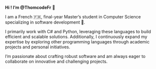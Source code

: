<strong>Hi ! I’m @ThomcodeFr</strong> 👋

I am a French 🇫🇷,  final-year Master’s student in Computer Science specializing in software development 🌱.

I primarily work with C# and Python, leveraging these languages to build efficient and scalable solutions. Additionally, I continuously expand my expertise by exploring other programming languages through academic projects and personal initiatives.

I’m passionate about crafting robust software and am always eager to collaborate on innovative and challenging projects.

